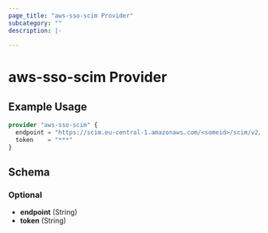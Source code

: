 ```yaml
---
page_title: "aws-sso-scim Provider"
subcategory: ""
description: |-
  
---
```


# aws-sso-scim Provider



## Example Usage

```terraform
provider "aws-sso-scim" {
  endpoint = "https://scim.eu-central-1.amazonaws.com/<someid>/scim/v2/"
  token    = "***"
}
```

## Schema

### Optional

- **endpoint** (String)
- **token** (String)

